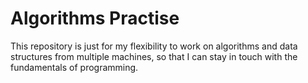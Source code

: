 # Algorithms Practise

This repository is just for my flexibility to work on algorithms and data structures from multiple machines, so that I can stay in touch with the fundamentals of programming.  
